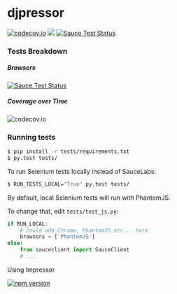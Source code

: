 # djpressor

[![codecov.io](http://codecov.io/github/FundedByMe/djpressor/coverage.svg?branch=master)](http://codecov.io/github/FundedByMe/djpressor?branch=master) <a href="https://travis-ci.org/FundedByMe/djpressor"><img src="https://travis-ci.org/FundedByMe/djpressor.svg?branch=master"/></a> [![Sauce Test Status](https://saucelabs.com/buildstatus/fundedbyme)](https://saucelabs.com/u/fundedbyme)

### Tests Breakdown

##### Browsers
[![Sauce Test Status](https://saucelabs.com/browser-matrix/fundedbyme.svg)](https://saucelabs.com/u/fundedbyme)

##### Coverage over Time

![codecov.io](http://codecov.io/github/FundedByMe/djpressor/branch.svg?branch=master)

### Running tests

```bash
$ pip install -r tests/requirements.txt
$ py.test tests/
```

To run Selenium tests locally instead of SauceLabs:

```bash
$ RUN_TESTS_LOCAL="True" py.test tests/
```

By default, local Selenium tests will run with PhantomJS.

To change that, edit `tests/test_js.py`:

```python
if RUN_LOCAL:
    # could add Chrome, PhantomJS etc... here
    browsers = ['PhantomJS']
else:
    from sauceclient import SauceClient
    # ...
```

Using Impressor

[![npm version](https://badge.fury.io/js/impressor.svg)](http://badge.fury.io/js/impressor)
